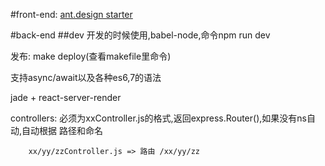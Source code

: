 #front-end:
  [ant.design starter](https://github.com/jzlxiaohei/react-antd-starter)
  
#back-end
##dev
  开发的时候使用,babel-node,命令npm run dev
  
  发布: make deploy(查看makefile里命令)
  
  支持async/await以及各种es6,7的语法
  
  jade + react-server-render
  
  controllers: 必须为xxController.js的格式,返回express.Router(),如果没有ns自动,自动根据 路径和命名
    
        xx/yy/zzController.js => 路由 /xx/yy/zz

